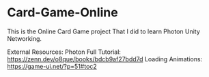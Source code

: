 # Card-Game-Online

This is the Online Card Game project That I did to learn Photon Unity Networking.

External Resources:
Photon Full Tutorial: https://zenn.dev/o8que/books/bdcb9af27bdd7d
Loading Animations: https://game-ui.net/?p=51#toc2
